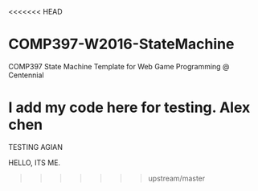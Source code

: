 <<<<<<< HEAD
# COMP397-W2016-StateMachine

COMP397 State Machine Template for Web Game Programming @ Centennial


I add my code here for testing. Alex chen
=======
TESTING AGIAN

HELLO, ITS ME.
>>>>>>> upstream/master
